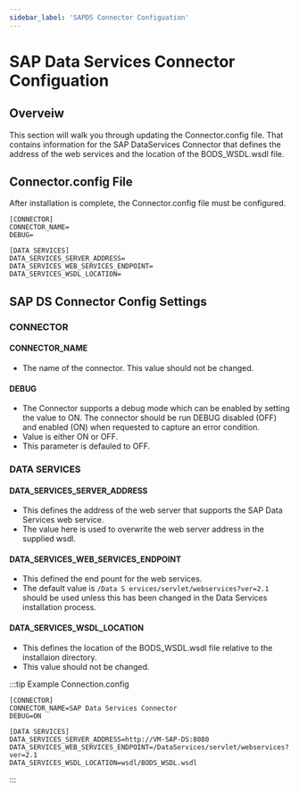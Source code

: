 ```yaml
---
sidebar_label: 'SAPDS Connector Configuation'
---
```


# SAP Data Services Connector Configuation

## Overveiw

This section will walk you through updating the Connector.config file. That contains information for the SAP DataServices Connector that defines the address of the web services and the location of the BODS_WSDL.wsdl file.

## Connector.config File

After installation is complete, the Connector.config file must be configured. 

```
[CONNECTOR]
CONNECTOR_NAME=
DEBUG=

[DATA SERVICES]
DATA_SERVICES_SERVER_ADDRESS=
DATA_SERVICES_WEB_SERVICES_ENDPOINT=
DATA_SERVICES_WSDL_LOCATION=
```

## SAP DS Connector Config Settings

### CONNECTOR


#### CONNECTOR_NAME

* The name of the connector. This value should not be changed.

#### DEBUG

* The Connector supports a debug mode which can be enabled by setting the value to ON. The connector should be run DEBUG disabled (OFF) and enabled (ON) when requested to capture an error condition.
* Value is either ON or OFF. 
* This parameter is defauled to OFF.

### DATA SERVICES

#### DATA_SERVICES_SERVER_ADDRESS

* This defines the address of the web server that supports the SAP Data Services web service.
* The value here is used to overwrite the web server address in the supplied wsdl.

#### DATA_SERVICES_WEB_SERVICES_ENDPOINT

* This defined the end pount for the web services.
* The default value is ```/Data S ervices/servlet/webservices?ver=2.1``` should be used unless this has been changed in the Data Services installation process.

#### DATA_SERVICES_WSDL_LOCATION

* This defines the location of the BODS_WSDL.wsdl file relative to the installaion directory.
* This value should not be changed.

:::tip Example
Connection.config

```
[CONNECTOR]
CONNECTOR_NAME=SAP Data Services Connector
DEBUG=ON

[DATA SERVICES]
DATA_SERVICES_SERVER_ADDRESS=http://VM-SAP-DS:8080
DATA_SERVICES_WEB_SERVICES_ENDPOINT=/DataServices/servlet/webservices?ver=2.1
DATA_SERVICES_WSDL_LOCATION=wsdl/BODS_WSDL.wsdl
```
:::
